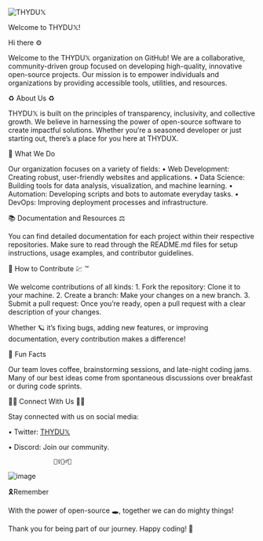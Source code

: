 ![THYDU𝕏](https://github.com/user-attachments/assets/9983d6b3-b9fd-4982-b5f1-7c4832376575)

Welcome to THYDU𝕏!

Hi there ⚙️

Welcome to the THYDU𝕏 organization on GitHub! We are a collaborative, community-driven group focused on developing high-quality, innovative open-source projects. Our mission is to empower individuals and organizations by providing accessible tools, utilities, and resources.

♻️ About Us ♻️

THYDU𝕏 is built on the principles of transparency, inclusivity, and collective growth. We believe in harnessing the power of open-source software to create impactful solutions. Whether you’re a seasoned developer or just starting out, there’s a place for you here at THYDUX.

🪩 What We Do

Our organization focuses on a variety of fields:
	•	Web Development: Creating robust, user-friendly websites and applications.
	•	Data Science: Building tools for data analysis, visualization, and machine learning.
	•	Automation: Developing scripts and bots to automate everyday tasks.
	•	DevOps: Improving deployment processes and infrastructure.

📚 Documentation and Resources ⚖️

You can find detailed documentation for each project within their respective repositories. Make sure to read through the README.md files for setup instructions, usage examples, and contributor guidelines.

🤝 How to Contribute 💹 ™️

We welcome contributions of all kinds:
	1.	Fork the repository: Clone it to your machine.
	2.	Create a branch: Make your changes on a new branch.
	3.	Submit a pull request: Once you’re ready, open a pull request with a clear description of your changes.

Whether 🪐 it’s fixing bugs, adding new features, or improving documentation, every contribution makes a difference!

🎉 Fun Facts

Our team loves coffee, brainstorming sessions, and late-night coding jams. Many of our best ideas come from spontaneous discussions over breakfast or during code sprints.

⛓️‍💥 Connect With Us ⛓️‍💥

Stay connected with us on social media:
	
 •	Twitter: [THYDU𝕏](https://x.com/thyduxcoin?s=21)                    

  •        Discord: Join our community.        

                 🧙‍♀️🧙‍♂️🧙
 ![image](https://github.com/user-attachments/assets/82bd5d18-4280-46ab-a86c-53f12382dcae)

🎗️Remember

With the power of open-source 🕳️, together we can do mighty things!

Thank you for being part of our journey. Happy coding! 🗽
